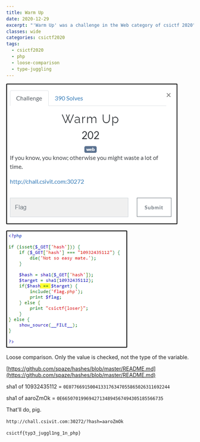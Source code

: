 ```yaml
---
title: Warm Up
date: 2020-12-29
excerpt: "'Warm Up' was a challenge in the Web category of csictf 2020"
classes: wide
categories: csictf2020
tags:
  - csictf2020
  - php
  - loose-comparison
  - type-juggling
---
```



![img](/assets/images/ctf/csictf2020-web-warmup/0.png)


![img](/assets/images/ctf/csictf2020-web-warmup/1.png)

Loose comparison. Only the value is checked, not the type of the variable.

[https://github.com/spaze/hashes/blob/master/README.md](https://github.com/spaze/hashes/blob/master/README.md)

sha1 of 10932435112 = `0E07766915004133176347055865026311692244`

sha1 of aaroZmOk = `0E66507019969427134894567494305185566735`

That'll do, pig.

`http://chall.csivit.com:30272/?hash=aaroZmOk`

`csictf{typ3_juggl1ng_1n_php}`
